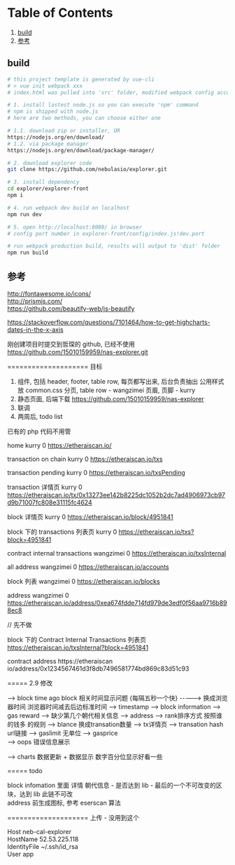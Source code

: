 
# Table of Contents
1. [build](#build)
1. [参考](#参考)

## build

```bash
# this project template is generated by vue-cli
# > vue init webpack xxx
# index.html was pulled into 'src' folder, modified webpack config accordingly

# 1. install lastest node.js so you can execute 'npm' command
# npm is shipped with node.js
# here are two methods, you can choose either one

# 1.1. download zip or installer, OR
https://nodejs.org/en/download/
# 1.2. via package manager
https://nodejs.org/en/download/package-manager/

# 2. download explorer code
git clone https://github.com/nebulasio/explorer.git

# 3. install dependency
cd explorer/explorer-front
npm i

# 4. run webpack dev build on localhost
npm run dev

# 5. open http://localhost:8080/ in browser
# config port number in explorer-front/config/index.js!dev.port

# run webpack production build, results will output to 'dist' folder
npm run build
```

## 参考

http://fontawesome.io/icons/  
http://prismjs.com/  
https://github.com/beautify-web/js-beautify

https://stackoverflow.com/questions/7101464/how-to-get-highcharts-dates-in-the-x-axis

刚创建项目时提交到哲琛的 github, 已经不使用
https://github.com/15010159959/nas-explorer.git

==================== 目标

1. 组件, 包括 header, footer, table row, 每页都写出来, 后台负责抽出
    公用样式放 common.css
    分页, table row - wangzimei
    页眉, 页脚 - kurry
2. 静态页面, 后端下载 https://github.com/15010159959/nas-explorer
3. 联调
4. 两周后, todo list

已有的 php 代码不用管

home
kurry       0
    https://etheraiscan.io/

transaction on chain
kurry       0
    https://etheraiscan.io/txs

transaction pending
kurry       0
    https://etheraiscan.io/txsPending

transaction 详情页
kurry       0
    https://etheraiscan.io/tx/0x13273ee142b8225dc1052b2dc7ad4906973cb97d9b71007fc808e31115fc4624

block 详情页
kurry       0
    https://etheraiscan.io/block/4951841

block 下的 transactions 列表页
kurry       0
    https://etheraiscan.io/txs?block=4951841

contract internal transactions
wangzimei   0
    https://etheraiscan.io/txsInternal

all address
wangzimei   0
    https://etheraiscan.io/accounts

block 列表
wangzimei   0
    https://etheraiscan.io/blocks

address
wangzimei   0
    https://etheraiscan.io/address/0xea674fdde714fd979de3edf0f56aa9716b898ec8

// 先不做

block 下的 Contract Internal Transactions 列表页
    https://etheraiscan.io/txsInternal?block=4951841

contract address
    https://etheraiscan  io/address/0x1234567461d3f8db7496581774bd869c83d51c93

===== 2.9 修改

--> block  time ago   block 相关时间显示问题 {每隔五秒一个快} -----> 换成浏览器时间 浏览器时间减去后边标准时间
--> timestamp 
--> block information
    -->  gas reward
    --> 缺少第几个朝代相关信息
--> address
    --> rank排序方式   按照谁的钱多 的规则
    --> blance 换成transation数量
--> tx详情页
    --> transation hash url链接
    --> gaslimit  无单位
    --> gasprice  
--> oops 错误信息展示

--> charts 数据更新 + 数据显示 数字百分位显示好看一些

===== todo

block infomation 里面 详情 朝代信息 - 是否达到 lib - 最后的一个不可改变的区块，达到 lib 此链不可改  
address 前生成图标, 参考 eserscan 算法

==================== 上传 - 没用到这个

Host neb-cal-explorer  
HostName 52.53.225.118  
IdentityFile ~/.ssh/id_rsa  
User app
